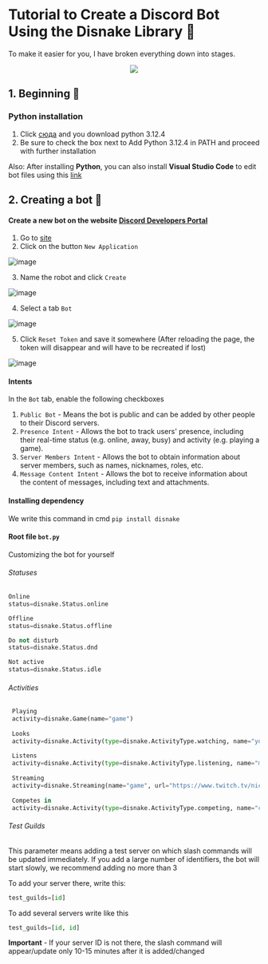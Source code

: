 # Tutorial to Create a Discord Bot Using the Disnake Library 💙
To make it easier for you, I have broken everything down into stages.

<div align="center">
  <img src="https://media.giphy.com/media/oFo77ZD0hiusDNy55s/giphy.gif?cid=ecf05e47jzhx3ppnm3uly4jff254hq4nttqvz6hdtzqq59ms&ep=v1_gifs_search&rid=giphy.gif&ct=g"/>
</div>

## 1. Beginning 🫡
### Python installation
1. Click [сюда](https://www.python.org/ftp/python/3.12.4/python-3.12.4-amd64.exe) and you download python 3.12.4
2. Be sure to check the box next to Add Python 3.12.4 in PATH and proceed with further installation

Also: After installing **Python**, you can also install **Visual Studio Code** to edit bot files using this [link](https://code.visualstudio.com/Download)

## 2. Creating a bot 🤖
#### Create a new bot on the website [Discord Developers Portal](https://discord.com/developers/applications)
1. Go to [site](https://discord.com/developers/applications)
2. Click on the button  `New Application`

![image](https://github.com/fardieov/Tutorial-Discord-Bot/assets/169608913/cb37dc51-192b-452e-94aa-6bd53271c64e)

3. Name the robot and click  `Create`

![image](https://github.com/fardieov/Tutorial-Discord-Bot/assets/169608913/79d26d98-1d08-4479-8c0e-063cb31830fe)

4. Select a tab  `Bot`

![image](https://github.com/fardieov/Tutorial-Discord-Bot/assets/169608913/4af54839-7ace-4b12-a1aa-70d53c2b0cd3)

5. Click `Reset Token`  and save it somewhere (After reloading the page, the token will disappear and will have to be recreated if lost)

![image](https://github.com/fardieov/Tutorial-Discord-Bot/assets/169608913/dedc7f59-9783-4252-a0b4-d5fda6893184)

#### Intents
In the `Bot`  tab, enable the following checkboxes

1. `Public Bot`  - Means the bot is public and can be added by other people to their Discord servers.
2. `Presence Intent`  - Allows the bot to track users' presence, including their real-time status (e.g. online, away, busy) and activity (e.g. playing a game).
3. `Server Members Intent`  - Allows the bot to obtain information about server members, such as names, nicknames, roles, etc.
4. `Message Content Intent`  - Allows the bot to receive information about the content of messages, including text and attachments.

#### Installing dependency
We write this command in cmd  `pip install disnake`

#### Root file  `bot.py`
Customizing the bot for yourself
###### Statuses
```py
Online
status=disnake.Status.online

Offline
status=disnake.Status.offline

Do not disturb
status=disnake.Status.dnd

Not active
status=disnake.Status.idle
```

###### Activities
```py
 Playing
 activity=disnake.Game(name="game")
 
 Looks
 activity=disnake.Activity(type=disnake.ActivityType.watching, name="youtube")
 
 Listens
 activity=disnake.Activity(type=disnake.ActivityType.listening, name="music")
 
 Streaming
 activity=disnake.Streaming(name="game", url="https://www.twitch.tv/nickname") #if you remove the url argument, the button simply won’t appear, but everything will work
 
 Competes in
 activity=disnake.Activity(type=disnake.ActivityType.competing, name="creating a bot")
 ```

###### Test Guilds
This parameter means adding a test server on which slash commands will be updated immediately. If you add a large number of identifiers, the bot will start slowly, we recommend adding no more than 3

To add your server there, write this:
```py
test_guilds=[id]
 ```

To add several servers write like this
 ```py
 test_guilds=[id, id]
 ```
**Important** - If your server ID is not there, the slash command will appear/update only 10-15 minutes after it is added/changed
